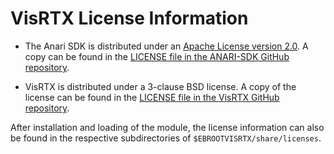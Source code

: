 # VisRTX License Information

-   The Anari SDK is distributed under an
    [Apache License version 2.0](https://www.apache.org/licenses/LICENSE-2.0).
    A copy can be found in the 
    [LICENSE file in the ANARI-SDK GitHub repository](https://github.com/KhronosGroup/ANARI-SDK/blob/next_release/LICENSE).

-   VisRTX is distributed under a 3-clause BSD license. A copy of the license can be 
    found in the 
    [LICENSE file in the VisRTX GitHub repository](https://github.com/NVIDIA/VisRTX/blob/next_release/LICENSE).
    
After installation and loading of the module, the license information can also be found 
in the respective subdirectories of
`$EBROOTVISRTX/share/licenses`.
